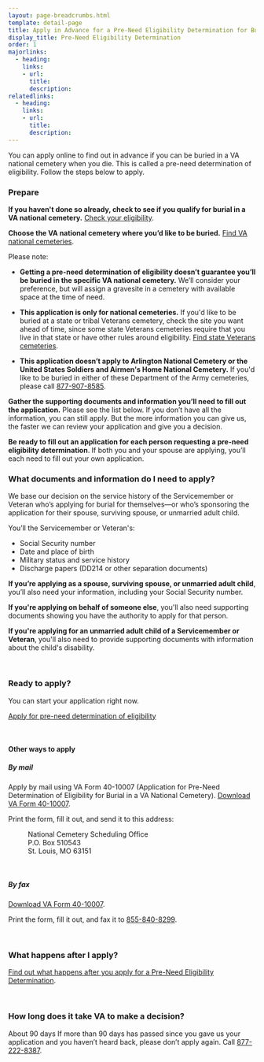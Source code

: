 ```yaml
---
layout: page-breadcrumbs.html
template: detail-page
title: Apply in Advance for a Pre-Need Eligibility Determination for Burial in a VA National Cemetery
display_title: Pre-Need Eligibility Determination
order: 1
majorlinks: 
  - heading: 
    links: 
    - url: 
      title: 
      description: 
relatedlinks:
  - heading: 
    links: 
    - url: 
      title: 
      description: 
---
```


<div class="va-introtext">

You can apply online to find out in advance if you can be buried in a VA national cemetery when you die. This is called a pre-need determination of eligibility. Follow the steps below to apply. 

</div>

### Prepare

**If you haven't done so already, check to see if you qualify for burial in a VA national cemetery.** [Check your eligibility](/burials-and-memorials/eligibility/).
  
**Choose the VA national cemetery where you’d like to be buried.** [Find VA national cemeteries](https://www.cem.va.gov/cem/cems/listcem.asp). 
  
Please note:

- **Getting a pre-need determination of eligibility doesn’t guarantee you’ll be buried in the specific VA national cemetery.** We’ll consider your preference, but will assign a gravesite in a cemetery with available space at the time of need.

- **This application is only for national cemeteries.** If you'd like to be buried at a state or tribal Veterans cemetery, check the site you want ahead of time, since some state Veterans cemeteries require that you live in that state or have other rules around eligibility. [Find state Veterans cemeteries](https://www.cem.va.gov/cem/cems/listcem.asp). 

- **This application doesn’t apply to Arlington National Cemetery or the United States Soldiers and Airmen's Home National Cemetery.** If you'd like to be buried in either of these Department of the Army cemeteries, please call <a href="tel:+18779078585">877-907-8585</a>.

**Gather the supporting documents and information you’ll need to fill out the application.** Please see the list below. If you don’t have all the information, you can still apply. But the more information you can give us, the faster we can review your application and give you a decision.

**Be ready to fill out an application for each person requesting a pre-need eligibility determination**. If both you and your spouse are applying, you’ll each need to fill out your own application.

<div class="feature" markdown=“1”>

### What documents and information do I need to apply?

We base our decision on the service history of the Servicemember or Veteran who’s applying for burial for themselves—or who’s sponsoring the application for their spouse, surviving spouse, or unmarried adult child. 

You’ll the Servicemember or Veteran's:

- Social Security number
- Date and place of birth
- Military status and service history
- Discharge papers (DD214 or other separation documents)

**If you’re applying as a spouse, surviving spouse, or unmarried adult child**, you’ll also need your information, including your Social Security number.

**If you're applying on behalf of someone else**, you'll also need supporting documents showing you have the authority to apply for that person.

**If you're applying for an unmarried adult child of a Servicemember or Veteran**, you'll also need to provide supporting documents with information about the child's disability.

</div>

<div markdown="0"><br></div>

### Ready to apply?

You can start your application right now.

<a class="usa-button-primary va-button-primary" href="TBD">Apply for pre-need determination of eligibility</a>

<div markdown="0"><br></div>

#### Other ways to apply

##### By mail

Apply by mail using VA Form 40-10007 (Application for Pre-Need Determination of Eligibility for Burial in a VA National Cemetery). [Download VA Form 40-10007](https://www.va.gov/vaforms/va/pdf/VA40-10007.pdf).

Print the form, fill it out, and send it to this address:

<dl class="va-address-block">
<dd>National Cemetery Scheduling Office</dd>
<dd>P.O. Box 510543</dd>
<dd>St. Louis, MO 63151</dd>
</dl>

<br>

##### By fax 

[Download VA Form 40-10007](https://www.va.gov/vaforms/va/pdf/VA40-10007.pdf).

Print the form, fill it out, and fax it to <a href="tel:+18558408299">855-840-8299</a>.

<br>

### What happens after I apply?

[Find out what happens after you apply for a Pre-Need Eligibility Determination](/burials-and-memorials/eligibility/after-you-apply).

<br>

### How long does it take VA to make a decision?

<div class="card information" markdown="0">
<span class="number">About 90 days</span>
<span class="description">If more than 90 days has passed since you gave us your application and you haven’t heard back, please don’t apply again. Call <a href="tel:+18772228387">877-222-8387</a>.</span>
</div>

<div markdown="0"><br></div>

